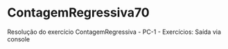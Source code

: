 # ContagemRegressiva70
Resolução do exercício ContagemRegressiva - PC-1 - Exercícios: Saída via console
